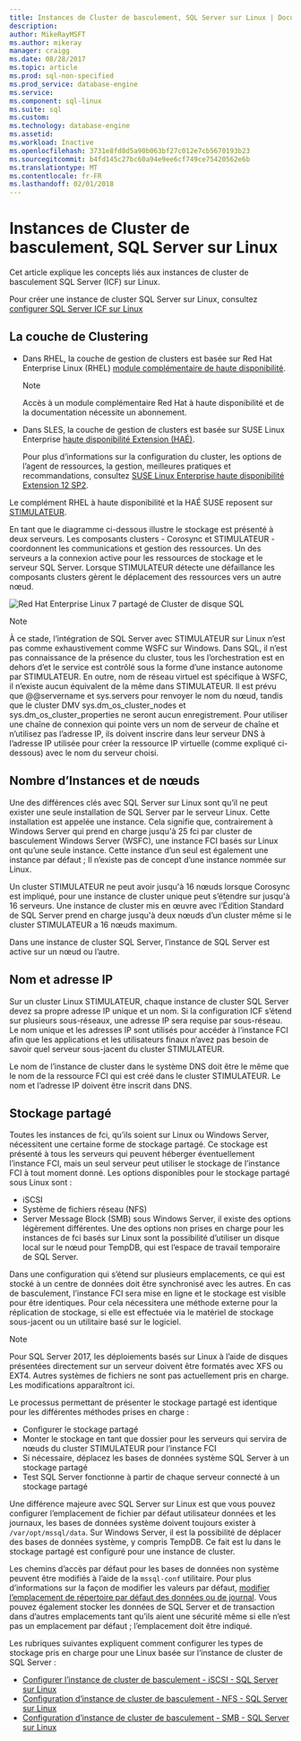 ```yaml
---
title: Instances de Cluster de basculement, SQL Server sur Linux | Documents Microsoft
description: 
author: MikeRayMSFT
ms.author: mikeray
manager: craigg
ms.date: 08/28/2017
ms.topic: article
ms.prod: sql-non-specified
ms.prod_service: database-engine
ms.service: 
ms.component: sql-linux
ms.suite: sql
ms.custom: 
ms.technology: database-engine
ms.assetid: 
ms.workload: Inactive
ms.openlocfilehash: 3731e8fd8d5a90b063bf27c012e7cb5670193b23
ms.sourcegitcommit: b4fd145c27bc60a94e9ee6cf749ce75420562e6b
ms.translationtype: MT
ms.contentlocale: fr-FR
ms.lasthandoff: 02/01/2018
---
```

# <a name="failover-cluster-instances---sql-server-on-linux"></a>Instances de Cluster de basculement, SQL Server sur Linux

Cet article explique les concepts liés aux instances de cluster de basculement SQL Server (ICF) sur Linux. 

Pour créer une instance de cluster SQL Server sur Linux, consultez [configurer SQL Server ICF sur Linux](sql-server-linux-shared-disk-cluster-configure.md)

## <a name="the-clustering-layer"></a>La couche de Clustering

* Dans RHEL, la couche de gestion de clusters est basée sur Red Hat Enterprise Linux (RHEL) [module complémentaire de haute disponibilité](https://access.redhat.com/documentation/en-US/Red_Hat_Enterprise_Linux/6/pdf/High_Availability_Add-On_Overview/Red_Hat_Enterprise_Linux-6-High_Availability_Add-On_Overview-en-US.pdf). 

    > [!NOTE] 
    > Accès à un module complémentaire Red Hat à haute disponibilité et de la documentation nécessite un abonnement. 

* Dans SLES, la couche de gestion de clusters est basée sur SUSE Linux Enterprise [haute disponibilité Extension (HAÉ)](https://www.suse.com/products/highavailability).

    Pour plus d’informations sur la configuration du cluster, les options de l’agent de ressources, la gestion, meilleures pratiques et recommandations, consultez [SUSE Linux Enterprise haute disponibilité Extension 12 SP2](https://www.suse.com/documentation/sle-ha-12/index.html).

Le complément RHEL à haute disponibilité et la HAÉ SUSE reposent sur [STIMULATEUR](http://clusterlabs.org/).

En tant que le diagramme ci-dessous illustre le stockage est présenté à deux serveurs. Les composants clusters - Corosync et STIMULATEUR - coordonnent les communications et gestion des ressources. Un des serveurs a la connexion active pour les ressources de stockage et le serveur SQL Server. Lorsque STIMULATEUR détecte une défaillance les composants clusters gèrent le déplacement des ressources vers un autre nœud.  

![Red Hat Enterprise Linux 7 partagé de Cluster de disque SQL](./media/sql-server-linux-shared-disk-cluster-red-hat-7-configure/LinuxCluster.png) 


> [!NOTE]
> À ce stade, l’intégration de SQL Server avec STIMULATEUR sur Linux n’est pas comme exhaustivement comme WSFC sur Windows. Dans SQL, il n’est pas connaissance de la présence du cluster, tous les l’orchestration est en dehors d’et le service est contrôlé sous la forme d’une instance autonome par STIMULATEUR. En outre, nom de réseau virtuel est spécifique à WSFC, il n’existe aucun équivalent de la même dans STIMULATEUR. Il est prévu que @@servername et sys.servers pour renvoyer le nom du nœud, tandis que le cluster DMV sys.dm_os_cluster_nodes et sys.dm_os_cluster_properties ne seront aucun enregistrement. Pour utiliser une chaîne de connexion qui pointe vers un nom de serveur de chaîne et n’utilisez pas l’adresse IP, ils doivent inscrire dans leur serveur DNS à l’adresse IP utilisée pour créer la ressource IP virtuelle (comme expliqué ci-dessous) avec le nom du serveur choisi.

## <a name="number-of-instances-and-nodes"></a>Nombre d’Instances et de nœuds

Une des différences clés avec SQL Server sur Linux sont qu’il ne peut exister une seule installation de SQL Server par le serveur Linux. Cette installation est appelée une instance. Cela signifie que, contrairement à Windows Server qui prend en charge jusqu'à 25 fci par cluster de basculement Windows Server (WSFC), une instance FCI basés sur Linux ont qu’une seule instance. Cette instance d’un seul est également une instance par défaut ; Il n’existe pas de concept d’une instance nommée sur Linux. 

Un cluster STIMULATEUR ne peut avoir jusqu'à 16 nœuds lorsque Corosync est impliqué, pour une instance de cluster unique peut s’étendre sur jusqu'à 16 serveurs. Une instance de cluster mis en œuvre avec l’Édition Standard de SQL Server prend en charge jusqu'à deux nœuds d’un cluster même si le cluster STIMULATEUR a 16 nœuds maximum.

Dans une instance de cluster SQL Server, l’instance de SQL Server est active sur un nœud ou l’autre.

## <a name="ip-address-and-name"></a>Nom et adresse IP
Sur un cluster Linux STIMULATEUR, chaque instance de cluster SQL Server devez sa propre adresse IP unique et un nom. Si la configuration ICF s’étend sur plusieurs sous-réseaux, une adresse IP sera requise par sous-réseau. Le nom unique et les adresses IP sont utilisés pour accéder à l’instance FCI afin que les applications et les utilisateurs finaux n’avez pas besoin de savoir quel serveur sous-jacent du cluster STIMULATEUR.

Le nom de l’instance de cluster dans le système DNS doit être le même que le nom de la ressource FCI qui est créé dans le cluster STIMULATEUR.
Le nom et l’adresse IP doivent être inscrit dans DNS.

## <a name="shared-storage"></a>Stockage partagé
Toutes les instances de fci, qu’ils soient sur Linux ou Windows Server, nécessitent une certaine forme de stockage partagé. Ce stockage est présenté à tous les serveurs qui peuvent héberger éventuellement l’instance FCI, mais un seul serveur peut utiliser le stockage de l’instance FCI à tout moment donné. Les options disponibles pour le stockage partagé sous Linux sont :

- iSCSI
- Système de fichiers réseau (NFS)
- Server Message Block (SMB) sous Windows Server, il existe des options légèrement différentes. Une des options non prises en charge pour les instances de fci basés sur Linux sont la possibilité d’utiliser un disque local sur le nœud pour TempDB, qui est l’espace de travail temporaire de SQL Server.

Dans une configuration qui s’étend sur plusieurs emplacements, ce qui est stocké à un centre de données doit être synchronisé avec les autres. En cas de basculement, l’instance FCI sera mise en ligne et le stockage est visible pour être identiques. Pour cela nécessitera une méthode externe pour la réplication de stockage, si elle est effectuée via le matériel de stockage sous-jacent ou un utilitaire basé sur le logiciel. 

>[!NOTE]
>Pour SQL Server 2017, les déploiements basés sur Linux à l’aide de disques présentées directement sur un serveur doivent être formatés avec XFS ou EXT4. Autres systèmes de fichiers ne sont pas actuellement pris en charge. Les modifications apparaîtront ici.

Le processus permettant de présenter le stockage partagé est identique pour les différentes méthodes prises en charge :

- Configurer le stockage partagé
- Monter le stockage en tant que dossier pour les serveurs qui servira de nœuds du cluster STIMULATEUR pour l’instance FCI
- Si nécessaire, déplacez les bases de données système SQL Server à un stockage partagé
- Test SQL Server fonctionne à partir de chaque serveur connecté à un stockage partagé

Une différence majeure avec SQL Server sur Linux est que vous pouvez configurer l’emplacement de fichier par défaut utilisateur données et les journaux, les bases de données système doivent toujours exister à `/var/opt/mssql/data`. Sur Windows Server, il est la possibilité de déplacer des bases de données système, y compris TempDB. Ce fait est lu dans le stockage partagé est configuré pour une instance de cluster.

Les chemins d’accès par défaut pour les bases de données non système peuvent être modifiés à l’aide de la `mssql-conf` utilitaire. Pour plus d’informations sur la façon de modifier les valeurs par défaut, [modifier l’emplacement de répertoire par défaut des données ou de journal](sql-server-linux-configure-mssql-conf.md#datadir). Vous pouvez également stocker les données de SQL Server et de transaction dans d’autres emplacements tant qu’ils aient une sécurité même si elle n’est pas un emplacement par défaut ; l’emplacement doit être indiqué.

Les rubriques suivantes expliquent comment configurer les types de stockage pris en charge pour une Linux basée sur l’instance de cluster de SQL Server :

- [Configurer l’instance de cluster de basculement - iSCSI - SQL Server sur Linux](sql-server-linux-shared-disk-cluster-configure-iscsi.md)
- [Configuration d’instance de cluster de basculement - NFS - SQL Server sur Linux](sql-server-linux-shared-disk-cluster-configure-nfs.md)
- [Configuration d’instance de cluster de basculement - SMB - SQL Server sur Linux](sql-server-linux-shared-disk-cluster-configure-smb.md)
